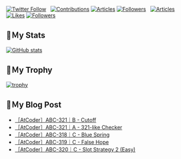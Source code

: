 [![Twitter Follow](https://img.shields.io/twitter/follow/hyperdb?label=twitter&logo=twitter&style=plastic)](https://twitter.com/hyperdb)
&nbsp;
[![Contributions](https://badgen.org/img/qiita/hyperdb/contributions?style=plastic)](https://qiita.com/hyperdb)
[![Articles](https://badgen.org/img/qiita/hyperdb/articles?style=plastic)](https://qiita.com/hyperdb)
[![Followers](https://badgen.org/img/qiita/hyperdb/followers?style=plastic)](https://qiita.com/hyperdb)
&nbsp;
[![Articles](https://badgen.org/img/zenn/hyperdb/articles)](https://zenn.dev/hyperdb)
[![Likes](https://badgen.org/img/zenn/hyperdb/likes?style=plastic)](https://zenn.dev/hyperdb)
[![Followers](https://badgen.org/img/zenn/hyperdb/followers?style=plastic)](https://zenn.dev/hyperdb)

## 🔖Ｍy Stats

[![GitHub stats](https://github-readme-stats-eight-theta.vercel.app/api?username=hyperdb&theme=radical&count_private=true&show_icons=true)](https://github.com/anuraghazra/github-readme-stats)

## 🔖Ｍy Trophy

[![trophy](https://github-profile-trophy.vercel.app/?username=hyperdb&theme=onedark)](https://github.com/ryo-ma/github-profile-trophy)

## 🔖Ｍy Blog Post

<!-- BLOG-POST-LIST:START -->
- [［AtCoder］ABC-321｜B - Cutoff](https://zenn.dev/hyperdb/articles/c676a032e6ec2c)
- [［AtCoder］ABC-321｜A - 321-like Checker](https://zenn.dev/hyperdb/articles/b155fb3ddb2249)
- [［AtCoder］ABC-318｜C - Blue Spring](https://zenn.dev/hyperdb/articles/499fee034a89ed)
- [［AtCoder］ABC-319｜C - False Hope](https://zenn.dev/hyperdb/articles/dc840d20c9066f)
- [［AtCoder］ABC-320｜C - Slot Strategy 2 &lpar;Easy&rpar;](https://zenn.dev/hyperdb/articles/c24a804ac30e4f)
<!-- BLOG-POST-LIST:END -->
